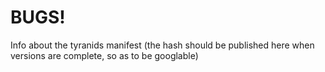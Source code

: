 # BUGS!

Info about the tyranids manifest (the hash should be published here when versions are complete, so as to be googlable)
